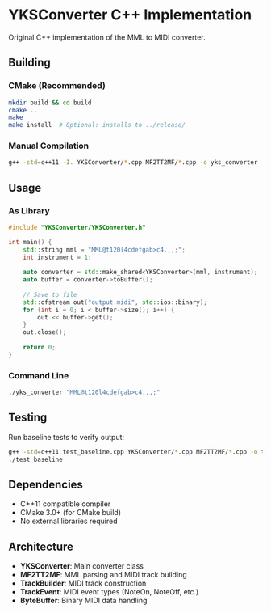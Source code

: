 # YKSConverter C++ Implementation

Original C++ implementation of the MML to MIDI converter.

## Building

### CMake (Recommended)
```bash
mkdir build && cd build
cmake ..
make
make install  # Optional: installs to ../release/
```

### Manual Compilation
```bash
g++ -std=c++11 -I. YKSConverter/*.cpp MF2TT2MF/*.cpp -o yks_converter
```

## Usage

### As Library
```cpp
#include "YKSConverter/YKSConverter.h"

int main() {
    std::string mml = "MML@t120l4cdefgab>c4.,,;";
    int instrument = 1;
    
    auto converter = std::make_shared<YKSConverter>(mml, instrument);
    auto buffer = converter->toBuffer();
    
    // Save to file
    std::ofstream out("output.midi", std::ios::binary);
    for (int i = 0; i < buffer->size(); i++) {
        out << buffer->get();
    }
    out.close();
    
    return 0;
}
```

### Command Line
```bash
./yks_converter "MML@t120l4cdefgab>c4.,,;"
```

## Testing

Run baseline tests to verify output:
```bash
g++ -std=c++11 test_baseline.cpp YKSConverter/*.cpp MF2TT2MF/*.cpp -o test_baseline
./test_baseline
```

## Dependencies

- C++11 compatible compiler
- CMake 3.0+ (for CMake build)
- No external libraries required

## Architecture

- **YKSConverter**: Main converter class
- **MF2TT2MF**: MML parsing and MIDI track building
- **TrackBuilder**: MIDI track construction
- **TrackEvent**: MIDI event types (NoteOn, NoteOff, etc.)
- **ByteBuffer**: Binary MIDI data handling